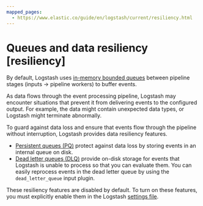 ```yaml
---
mapped_pages:
  - https://www.elastic.co/guide/en/logstash/current/resiliency.html
---
```


# Queues and data resiliency [resiliency]

By default, Logstash uses [in-memory bounded queues](/reference/memory-queue.md) between pipeline stages (inputs → pipeline workers) to buffer events.

As data flows through the event processing pipeline, Logstash may encounter situations that prevent it from delivering events to the configured output. For example, the data might contain unexpected data types, or Logstash might terminate abnormally.

To guard against data loss and ensure that events flow through the pipeline without interruption, Logstash provides data resiliency features.

* [Persistent queues (PQ)](/reference/persistent-queues.md) protect against data loss by storing events in an internal queue on disk.
* [Dead letter queues (DLQ)](/reference/dead-letter-queues.md) provide on-disk storage for events that Logstash is unable to process so that you can evaluate them. You can easily reprocess events in the dead letter queue by using the `dead_letter_queue` input plugin.

These resiliency features are disabled by default. To turn on these features, you must explicitly enable them in the Logstash [settings file](/reference/logstash-settings-file.md).




